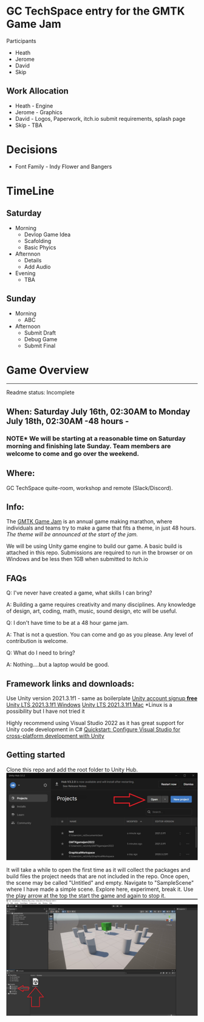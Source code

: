 # GC TechSpace entry for the GMTK Game Jam

Participants
* Heath
* Jerome
* David
* Skip


## Work Allocation
* Heath - Engine
* Jerome - Graphics
* David - Logos, Paperwork, itch.io submit requirements, splash page
* Skip - TBA

# Decisions
* Font Family - Indy Flower and Bangers


# TimeLine
## Saturday
- Morning 
  - Devlop Game Idea
  - Scafolding
  - Basic Phyics
- Afternnon
  - Details
  - Add Audio
- Evening
  - TBA

## Sunday
- Morning
  - ABC
- Afternoon
  - Submit Draft
  - Debug Game
  - Submit Final
  
# Game Overview

---

Readme status: Incomplete  
## When:  Saturday July 16th, 02:30AM to Monday July 18th, 02:30AM -48 hours -
### NOTE* We will be starting at a reasonable time on Saturday morning and finishing late Sunday.  Team members are welcome to come and go over the weekend.

## Where: 
GC TechSpace quite-room, workshop and remote (Slack/Discord).

## Info:
The [GMTK Game Jam](https://itch.io/jam/gmtk-jam-2022) is an annual game making marathon, where individuals and teams try to make a game that fits a theme, in just 48 hours.
*The theme will be announced at the start of the jam.*

We will be using Unity game engine to build our game. A basic build is attached in this repo.
Submissions are required to run in the browser or on Windows and be less then 1GB when submitted to itch.io

## FAQs

Q: I've never have created a game, what skills I can bring?

A: Building a game requires creativity and many disciplines.  Any knowledge of design, art, coding, math, music, sound design, etc will be useful. 

Q: I don't have time to be at a 48 hour game jam.

A: That is not a question. You can come and go as you please. Any level of contribution is welcome.

Q: What do I need to bring?

A: Nothing....but a laptop would be good. 



## Framework links and downloads: 
Use Unity version 2021.3.1f1 - same as boilerplate
[Unity account signup **free**](https://store.unity.com/front-page?check_logged_in=1#plans-individual)
[Unity LTS 2021.3.1f1 Windows](https://download.unity3d.com/download_unity/3b70a0754835/UnityDownloadAssistant-2021.3.1f1.exe)
[Unity LTS 2021.3.1f1 Mac](https://download.unity3d.com/download_unity/3b70a0754835/UnityDownloadAssistant-2021.3.1f1.dmg)
*Linux is a possibility but I have not tried it 

Highly recommend using Visual Studio 2022 as it has great support for Unity code development in C# [Quickstart: Configure Visual Studio for cross-platform development with Unity](https://docs.microsoft.com/en-us/visualstudio/gamedev/unity/get-started/getting-started-with-visual-studio-tools-for-unity?pivots=windows)

## Getting started

Clone this repo and add the root folder to Unity Hub.
![addtouity](AddToUnityHub.jpg)

It will take a while to open the first time as it will collect the packages and build files the project needs that are not included in the repo.
Once open, the scene may be called "Untitled" and empty. Navigate to "SampleScene" where I have made a simple scene. Explore here, experiment, break it. 
Use the play arrow at the top the start the game and again to stop it. 
![scene](sample.jpg)
